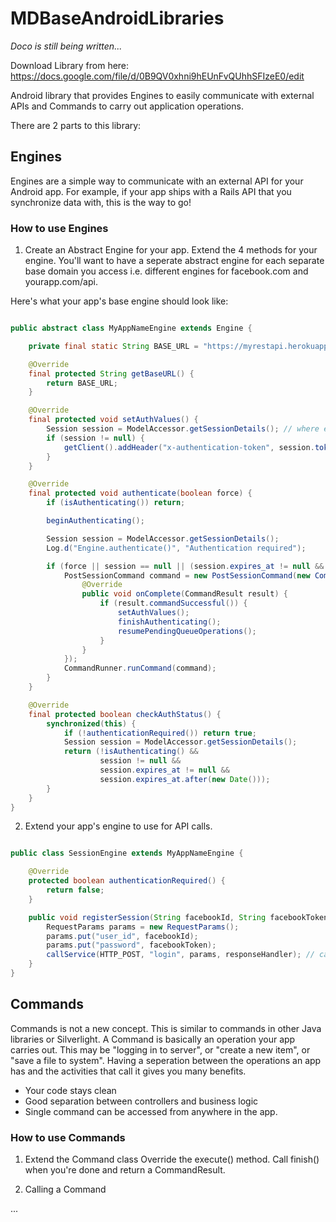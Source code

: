 MDBaseAndroidLibraries
======================

_Doco is still being written..._

Download Library from here: https://docs.google.com/file/d/0B9QV0xhni9hEUnFvQUhhSFIzeE0/edit

Android library that provides Engines to easily communicate with external APIs and Commands to carry out application operations.

There are 2 parts to this library:

## Engines

Engines are a simple way to communicate with an external API for your Android app. For example, if your app ships with a Rails API that you synchronize data with, this is the way to go!

### How to use Engines

1. Create an Abstract Engine for your app. 
Extend the 4 methods for your engine. You'll want to have a seperate abstract engine for each separate base domain you access i.e. different engines for facebook.com and yourapp.com/api.

Here's what your app's base engine should look like:

```java

public abstract class MyAppNameEngine extends Engine {

    private final static String BASE_URL = "https://myrestapi.herokuapp.com/";

    @Override
    final protected String getBaseURL() {
        return BASE_URL;
    }

    @Override
    final protected void setAuthValues() {
        Session session = ModelAccessor.getSessionDetails(); // where ever you saved your session tokens
        if (session != null) {
            getClient().addHeader("x-authentication-token", session.token); // set headers and client options here
        }
    }

    @Override
    final protected void authenticate(boolean force) {
        if (isAuthenticating()) return;

        beginAuthenticating();

        Session session = ModelAccessor.getSessionDetails();
        Log.d("Engine.authenticate()", "Authentication required");

        if (force || session == null || (session.expires_at != null && session.expires_at.before(new Date()))) {
            PostSessionCommand command = new PostSessionCommand(new CommandCompletionHandler() {
                @Override
                public void onComplete(CommandResult result) {
                    if (result.commandSuccessful()) {
                        setAuthValues();
                        finishAuthenticating();
                        resumePendingQueueOperations();
                    }
                }
            });
            CommandRunner.runCommand(command);
        }
    }

    @Override
    final protected boolean checkAuthStatus() {
        synchronized(this) {
            if (!authenticationRequired()) return true;
            Session session = ModelAccessor.getSessionDetails();
            return (!isAuthenticating() &&
                    session != null &&
                    session.expires_at != null &&
                    session.expires_at.after(new Date()));
        }
    }
}

```

2. Extend your app's engine to use for API calls.

```java

public class SessionEngine extends MyAppNameEngine {

    @Override
    protected boolean authenticationRequired() {
        return false;
    }

    public void registerSession(String facebookId, String facebookToken, AsyncHttpResponseHandler responseHandler) {
        RequestParams params = new RequestParams();
        params.put("user_id", facebookId);
        params.put("password", facebookToken);
        callService(HTTP_POST, "login", params, responseHandler); // calls POST on base_url/login
    }
}

```

## Commands

Commands is not a new concept. This is similar to commands in other Java libraries or Silverlight. A Command is basically an operation your app carries out. This may be "logging in to server", or "create a new item", or "save a file to system". Having a seperation between the operations an app has and the activities that call it gives you many benefits.

- Your code stays clean
- Good separation between controllers and business logic
- Single command can be accessed from anywhere in the app.

### How to use Commands

1. Extend the Command class
Override the execute() method. Call finish() when you're done and return a CommandResult.

2. Calling a Command

...
